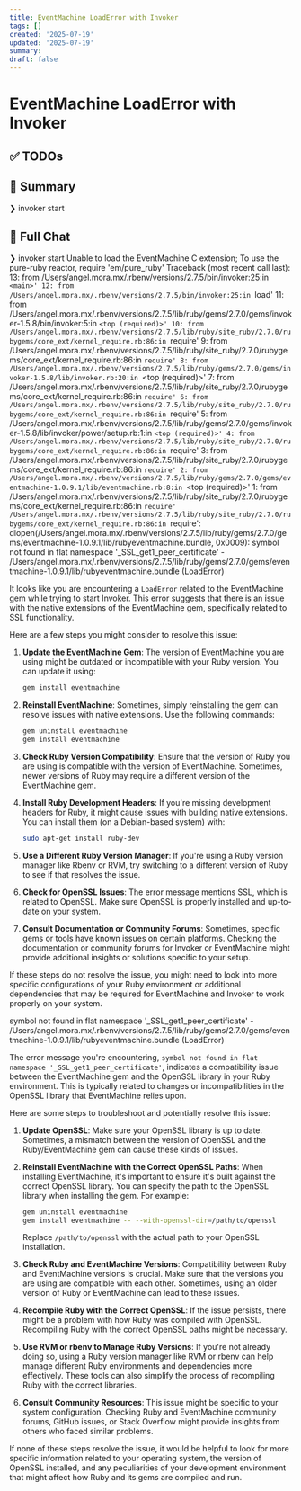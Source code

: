 ```yaml
---
title: EventMachine LoadError with Invoker
tags: []
created: '2025-07-19'
updated: '2025-07-19'
summary:
draft: false
---
```


# EventMachine LoadError with Invoker

## ✅ TODOs


## 📌 Summary
❯ invoker start

## 🧠 Full Chat


❯ invoker start
Unable to load the EventMachine C extension; To use the pure-ruby reactor, require 'em/pure_ruby'
Traceback (most recent call last):
	13: from /Users/angel.mora.mx/.rbenv/versions/2.7.5/bin/invoker:25:in `<main>'
	12: from /Users/angel.mora.mx/.rbenv/versions/2.7.5/bin/invoker:25:in `load'
	11: from /Users/angel.mora.mx/.rbenv/versions/2.7.5/lib/ruby/gems/2.7.0/gems/invoker-1.5.8/bin/invoker:5:in `<top (required)>'
	10: from /Users/angel.mora.mx/.rbenv/versions/2.7.5/lib/ruby/site_ruby/2.7.0/rubygems/core_ext/kernel_require.rb:86:in `require'
	 9: from /Users/angel.mora.mx/.rbenv/versions/2.7.5/lib/ruby/site_ruby/2.7.0/rubygems/core_ext/kernel_require.rb:86:in `require'
	 8: from /Users/angel.mora.mx/.rbenv/versions/2.7.5/lib/ruby/gems/2.7.0/gems/invoker-1.5.8/lib/invoker.rb:20:in `<top (required)>'
	 7: from /Users/angel.mora.mx/.rbenv/versions/2.7.5/lib/ruby/site_ruby/2.7.0/rubygems/core_ext/kernel_require.rb:86:in `require'
	 6: from /Users/angel.mora.mx/.rbenv/versions/2.7.5/lib/ruby/site_ruby/2.7.0/rubygems/core_ext/kernel_require.rb:86:in `require'
	 5: from /Users/angel.mora.mx/.rbenv/versions/2.7.5/lib/ruby/gems/2.7.0/gems/invoker-1.5.8/lib/invoker/power/setup.rb:1:in `<top (required)>'
	 4: from /Users/angel.mora.mx/.rbenv/versions/2.7.5/lib/ruby/site_ruby/2.7.0/rubygems/core_ext/kernel_require.rb:86:in `require'
	 3: from /Users/angel.mora.mx/.rbenv/versions/2.7.5/lib/ruby/site_ruby/2.7.0/rubygems/core_ext/kernel_require.rb:86:in `require'
	 2: from /Users/angel.mora.mx/.rbenv/versions/2.7.5/lib/ruby/gems/2.7.0/gems/eventmachine-1.0.9.1/lib/eventmachine.rb:8:in `<top (required)>'
	 1: from /Users/angel.mora.mx/.rbenv/versions/2.7.5/lib/ruby/site_ruby/2.7.0/rubygems/core_ext/kernel_require.rb:86:in `require'
/Users/angel.mora.mx/.rbenv/versions/2.7.5/lib/ruby/site_ruby/2.7.0/rubygems/core_ext/kernel_require.rb:86:in `require': dlopen(/Users/angel.mora.mx/.rbenv/versions/2.7.5/lib/ruby/gems/2.7.0/gems/eventmachine-1.0.9.1/lib/rubyeventmachine.bundle, 0x0009): symbol not found in flat namespace '_SSL_get1_peer_certificate' - /Users/angel.mora.mx/.rbenv/versions/2.7.5/lib/ruby/gems/2.7.0/gems/eventmachine-1.0.9.1/lib/rubyeventmachine.bundle (LoadError)

It looks like you are encountering a `LoadError` related to the EventMachine gem while trying to start Invoker. This error suggests that there is an issue with the native extensions of the EventMachine gem, specifically related to SSL functionality.

Here are a few steps you might consider to resolve this issue:

1. **Update the EventMachine Gem**: The version of EventMachine you are using might be outdated or incompatible with your Ruby version. You can update it using:
   ```bash
   gem install eventmachine
   ```

2. **Reinstall EventMachine**: Sometimes, simply reinstalling the gem can resolve issues with native extensions. Use the following commands:
   ```bash
   gem uninstall eventmachine
   gem install eventmachine
   ```

3. **Check Ruby Version Compatibility**: Ensure that the version of Ruby you are using is compatible with the version of EventMachine. Sometimes, newer versions of Ruby may require a different version of the EventMachine gem.

4. **Install Ruby Development Headers**: If you're missing development headers for Ruby, it might cause issues with building native extensions. You can install them (on a Debian-based system) with:
   ```bash
   sudo apt-get install ruby-dev
   ```

5. **Use a Different Ruby Version Manager**: If you're using a Ruby version manager like Rbenv or RVM, try switching to a different version of Ruby to see if that resolves the issue.

6. **Check for OpenSSL Issues**: The error message mentions SSL, which is related to OpenSSL. Make sure OpenSSL is properly installed and up-to-date on your system.

7. **Consult Documentation or Community Forums**: Sometimes, specific gems or tools have known issues on certain platforms. Checking the documentation or community forums for Invoker or EventMachine might provide additional insights or solutions specific to your setup.

If these steps do not resolve the issue, you might need to look into more specific configurations of your Ruby environment or additional dependencies that may be required for EventMachine and Invoker to work properly on your system.

symbol not found in flat namespace '_SSL_get1_peer_certificate' - /Users/angel.mora.mx/.rbenv/versions/2.7.5/lib/ruby/gems/2.7.0/gems/eventmachine-1.0.9.1/lib/rubyeventmachine.bundle (LoadError)

The error message you're encountering, `symbol not found in flat namespace '_SSL_get1_peer_certificate'`, indicates a compatibility issue between the EventMachine gem and the OpenSSL library in your Ruby environment. This is typically related to changes or incompatibilities in the OpenSSL library that EventMachine relies upon.

Here are some steps to troubleshoot and potentially resolve this issue:

1. **Update OpenSSL**: Make sure your OpenSSL library is up to date. Sometimes, a mismatch between the version of OpenSSL and the Ruby/EventMachine gem can cause these kinds of issues.

2. **Reinstall EventMachine with the Correct OpenSSL Paths**: When installing EventMachine, it's important to ensure it's built against the correct OpenSSL library. You can specify the path to the OpenSSL library when installing the gem. For example:
   ```bash
   gem uninstall eventmachine
   gem install eventmachine -- --with-openssl-dir=/path/to/openssl
   ```
   Replace `/path/to/openssl` with the actual path to your OpenSSL installation.

3. **Check Ruby and EventMachine Versions**: Compatibility between Ruby and EventMachine versions is crucial. Make sure that the versions you are using are compatible with each other. Sometimes, using an older version of Ruby or EventMachine can lead to these issues.

4. **Recompile Ruby with the Correct OpenSSL**: If the issue persists, there might be a problem with how Ruby was compiled with OpenSSL. Recompiling Ruby with the correct OpenSSL paths might be necessary.

5. **Use RVM or rbenv to Manage Ruby Versions**: If you're not already doing so, using a Ruby version manager like RVM or rbenv can help manage different Ruby environments and dependencies more effectively. These tools can also simplify the process of recompiling Ruby with the correct libraries.

6. **Consult Community Resources**: This issue might be specific to your system configuration. Checking Ruby and EventMachine community forums, GitHub issues, or Stack Overflow might provide insights from others who faced similar problems.

If none of these steps resolve the issue, it would be helpful to look for more specific information related to your operating system, the version of OpenSSL installed, and any peculiarities of your development environment that might affect how Ruby and its gems are compiled and run.